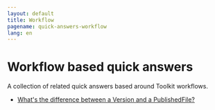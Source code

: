 ```yaml
---
layout: default
title: Workflow
pagename: quick-answers-workflow
lang: en
---
```


Workflow based quick answers
=====

A collection of related quick answers based around Toolkit workflows.

- [What's the difference between a Version and a PublishedFile?](./workflow/version-publishedfile-difference.md)

